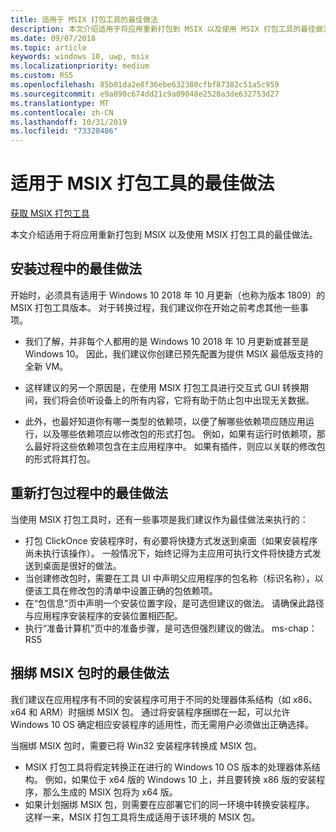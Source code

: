 ```yaml
---
title: 适用于 MSIX 打包工具的最佳做法
description: 本文介绍适用于将应用重新打包到 MSIX 以及使用 MSIX 打包工具的最佳做法。
ms.date: 09/07/2018
ms.topic: article
keywords: windows 10, uwp, msix
ms.localizationpriority: medium
ms.custom: RS5
ms.openlocfilehash: 85b01da2e8f36ebe632380cfbf87382c51a5c959
ms.sourcegitcommit: e9a890c674dd21c9a09048e2520a3de632753d27
ms.translationtype: MT
ms.contentlocale: zh-CN
ms.lasthandoff: 10/31/2019
ms.locfileid: "73328486"
---
```

# <a name="best-practices-for-the-msix-packaging-tool"></a>适用于 MSIX 打包工具的最佳做法

<div class="nextstepaction"><p><a class="x-hidden-focus" href="https://www.microsoft.com/en-us/p/msix-packaging-tool/9n5lw3jbcxkf" data-linktype="external">获取 MSIX 打包工具</a></p></div>

本文介绍适用于将应用重新打包到 MSIX 以及使用 MSIX 打包工具的最佳做法。

## <a name="best-practices-during-setup"></a>安装过程中的最佳做法
 
开始时，必须具有适用于 Windows 10 2018 年 10 月更新（也称为版本 1809）的 MSIX 打包工具版本。 对于转换过程，我们建议你在开始之前考虑其他一些事项。 

- 我们了解，并非每个人都用的是 Windows 10 2018 年 10 月更新或甚至是 Windows 10。 因此，我们建议你创建已预先配置为提供 MSIX 最低版支持的全新 VM。 

- 这样建议的另一个原因是，在使用 MSIX 打包工具进行交互式 GUI 转换期间，我们将会侦听设备上的所有内容，它将有助于防止包中出现无关数据。 

- 此外，也最好知道你有哪一类型的依赖项，以便了解哪些依赖项应随应用运行，以及哪些依赖项应以修改包的形式打包。 例如，如果有运行时依赖项，那么最好将这些依赖项包含在主应用程序中。 如果有插件，则应以关联的修改包的形式将其打包。 


## <a name="best-practices-during-repackaging"></a>重新打包过程中的最佳做法 
当使用 MSIX 打包工具时，还有一些事项是我们建议作为最佳做法来执行的：
- 打包 ClickOnce 安装程序时，有必要将快捷方式发送到桌面（如果安装程序尚未执行该操作）。 一般情况下，始终记得为主应用可执行文件将快捷方式发送到桌面是很好的做法。
- 当创建修改包时，需要在工具 UI 中声明父应用程序的包名称（标识名称），以便该工具在修改包的清单中设置正确的包依赖项。
- 在“包信息”页中声明一个安装位置字段，是可选但建议的做法。 请确保此路径与应用程序安装程序的安装位置相匹配。
- 执行“准备计算机”页中的准备步骤，是可选但强烈建议的做法。
ms-chap： RS5


## <a name="best-practices-while-bundling-msix-packages"></a>捆绑 MSIX 包时的最佳做法

我们建议在应用程序有不同的安装程序可用于不同的处理器体系结构（如 x86、x64 和 ARM）时捆绑 MSIX 包。 通过将安装程序捆绑在一起，可以允许 Windows 10 OS 确定相应安装程序的适用性，而无需用户必须做出正确选择。 

当捆绑 MSIX 包时，需要已将 Win32 安装程序转换成 MSIX 包。 

- MSIX 打包工具将假定转换正在进行的 Windows 10 OS 版本的处理器体系结构。 例如，如果位于 x64 版的 Windows 10 上，并且要转换 x86 版的安装程序，那么生成的 MSIX 包将为 x64 版。 
- 如果计划捆绑 MSIX 包，则需要在应部署它们的同一环境中转换安装程序。 这样一来，MSIX 打包工具将生成适用于该环境的 MSIX 包。 



